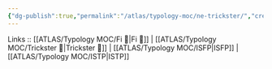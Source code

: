 ```yaml
---
{"dg-publish":true,"permalink":"/atlas/typology-moc/ne-trickster/","created":"","updated":""}
---
```


Links :: [[ATLAS/Typology MOC/Fi 🔱\|Fi 🔱]] | [[ATLAS/Typology MOC/Trickster 🤡\|Trickster 🤡]] | [[ATLAS/Typology MOC/ISFP\|ISFP]] | [[ATLAS/Typology MOC/ISTP\|ISTP]]
